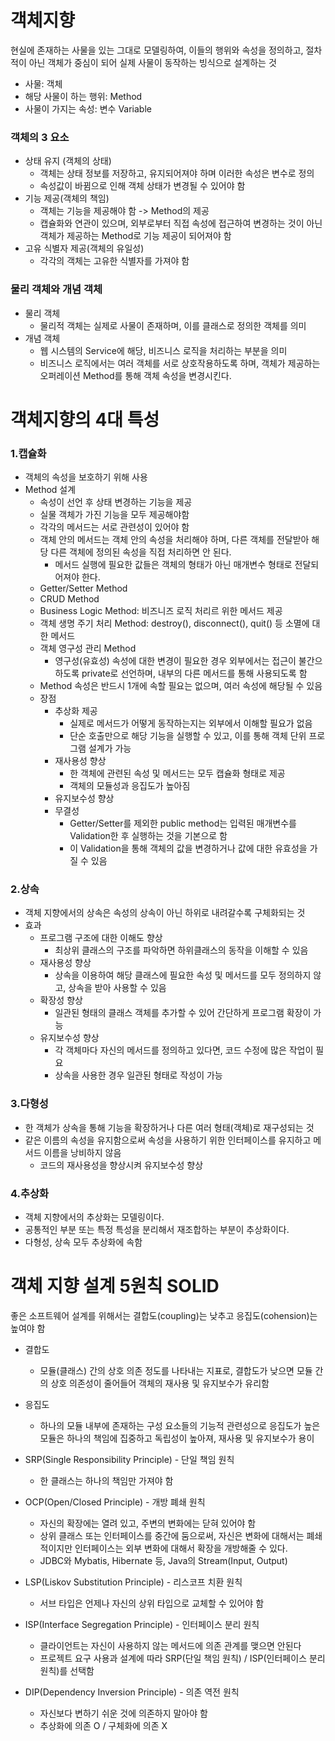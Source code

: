 # 객체지향
현실에 존재하는 사물을 있는 그대로 모델링하여, 이들의 행위와 속성을 정의하고, 절차적이 아닌 객체가 중심이 되어 실제 사물이 동작하는 빙식으로 설계하는 것

* 사물: 객체
* 해당 사물이 하는 행위: Method
* 사물이 가지는 속성: 변수 Variable

### 객체의 3 요소
* 상태 유지 (객체의 상태)
  * 객체는 상태 정보를 저장하고, 유지되어져야 하며 이러한 속성은 변수로 정의
  * 속성값이 바뀜으로 인해 객체 상태가 변경될 수 있어야 함
* 기능 제공(객체의 책임)
  * 객체는 기능을 제공해야 함 -> Method의 제공
  * 캡슐화와 연관이 있으며, 외부로부터 직접 속성에 접근하여 변경하는 것이 아닌 객체가 제공하는 Method로 기능 제공이 되어져야 함
* 고유 식별자 제공(객체의 유일성)
  * 각각의 객체는 고유한 식별자를 가져야 함

### 물리 객체와 개념 객체
* 물리 객체
  * 물리적 객체는 실제로 사물이 존재하며, 이를 클래스로 정의한 객체를 의미
* 개념 객체
  * 웹 시스템의 Service에 해당, 비즈니스 로직을 처리하는 부분을 의미
  * 비즈니스 로직에서는 여러 객체를 서로 상호작용하도록 하며, 객체가 제공하는 오퍼레이션 Method를 통해 객체 속성을 변경시킨다.

# 객체지향의 4대 특성
### 1.캡슐화
* 객체의 속성을 보호하기 위해 사용
* Method 설계
  * 속성이 선언 후 상태 변경하는 기능을 제공
  * 실물 객체가 가진 기능을 모두 제공해야함
  * 각각의 메서드는 서로 관련성이 있어야 함
  * 객체 안의 메서드는 객체 안의 속성을 처리해야 하며, 다른 객체를 전달받아 해당 다른 객체에 정의된 속성을 직접 처리하면 안 된다.
    * 메서드 실행에 필요한 값들은 객체의 형태가 아닌 매개변수 형태로 전달되어져야 한다.
  * Getter/Setter Method
  * CRUD Method
  * Business Logic Method: 비즈니즈 로직 처리르 위한 메서드 제공
  * 객체 생명 주기 처리 Method: destroy(), disconnect(), quit() 등 소멸에 대한 메서드
  * 객체 영구성 관리 Method
    * 영구성(유효성) 속성에 대한 변경이 필요한 경우 외부에서는 접근이 불간으하도록 private로 선언하며, 내부의 다른 메서드를 통해 사용되도록 함
  * Method 속성은 반드시 1개에 속할 필요는 없으며, 여러 속성에 해당될 수 있음
  * 장점
    * 추상화 제공
      * 실제로 메서드가 어떻게 동작하는지는 외부에서 이해할 필요가 없음
      * 단순 호출만으로 해당 기능을 실행할 수 있고, 이를 통해 객체 단위 프로그램 설계가 가능
    * 재사용성 향상
      * 한 객체에 관련된 속성 및 메서드는 모두 캡슐화 형태로 제공
      * 객체의 모듈성과 응집도가 높아짐
    * 유지보수성 향상
    * 무결성
      * Getter/Setter를 제외한 public method는 입력된 매개변수를 Validation한 후 실행하는 것을 기본으로 함
      * 이 Validation을 통해 객체의 값을 변경하거나 값에 대한 유효성을 가질 수 있음

### 2.상속
* 객체 지향에서의 상속은 속성의 상속이 아닌 하위로 내려갈수록 구체화되는 것
* 효과
  * 프로그램 구조에 대한 이해도 향상
    * 최상위 클래스의 구조를 파악하면 하위클래스의 동작을 이해할 수 있음
  * 재사용성 향상
    * 상속을 이용하여 해당 클래스에 필요한 속성 및 메서드를 모두 정의하지 않고, 상속을 받아 사용할 수 있음
  * 확장성 향상
    * 일관된 형태의 클래스 객체를 추가할 수 있어 간단하게 프로그램 확장이 가능
  * 유지보수성 향상
    * 각 객체마다 자신의 메서드를 정의하고 있다면, 코드 수정에 많은 작업이 필요
    * 상속을 사용한 경우 일관된 형태로 작성이 가능

### 3.다형성
* 한 객체가 상속을 통해 기능을 확장하거나 다른 여러 형태(객체)로 재구성되는 것
* 같은 이름의 속성을 유지함으로써 속성을 사용하기 위한 인터페이스를 유지하고 메서드 이름을 낭비하지 않음
  * 코드의 재사용성을 향상시켜 유지보수성 향상

### 4.추상화
* 객체 지향에서의 추상화는 모델링이다.
* 공통적인 부분 또는 특정 특성을 분리해서 재조합하는 부분이 추상화이다.
* 다형성, 상속 모두 추상화에 속함

# 객체 지향 설계 5원칙 SOLID
좋은 소프트웨어 설계를 위해서는 결합도(coupling)는 낮추고 응집도(cohension)는 높여야 함
* 결합도
  * 모듈(클래스) 간의 상호 의존 정도를 나타내는 지표로, 결합도가 낮으면 모듈 간의 상호 의존성이 줄어들어 객체의 재사용 및 유지보수가 유리함
* 응집도
  * 하나의 모듈 내부에 존재하는 구성 요소들의 기능적 관련성으로 응집도가 높은 모듈은 하나의 책임에 집중하고 독립성이 높아져, 재사용 및 유지보수가 용이

* SRP(Single Responsibility Principle) - 단일 책임 원칙
  * 한 클래스는 하나의 책임만 가져야 함
* OCP(Open/Closed Principle) - 개방 폐쇄 원칙
  * 자신의 확장에는 열려 있고, 주변의 변화에는 닫혀 있어야 함
  * 상위 클래스 또는 인터페이스를 중간에 둠으로써, 자신은 변화에 대해서는 폐쇄적이지만 인터페이스는 외부 변화에 대해서 확장을 개방해줄 수 있다.
  * JDBC와 Mybatis, Hibernate 등, Java의 Stream(Input, Output)
* LSP(Liskov Substitution Principle) - 리스코프 치환 원칙
  * 서브 타입은 언제나 자신의 상위 타입으로 교체할 수 있어야 함
* ISP(Interface Segregation Principle) - 인터페이스 분리 원칙
  * 클라이언트는 자신이 사용하지 않는 메서드에 의존 관계를 맺으면 안된다
  * 프로젝트 요구 사용과 설계에 따라 SRP(단일 책임 원칙) / ISP(인터페이스 분리 원칙)를 선택함
* DIP(Dependency Inversion Principle) - 의존 역전 원칙
  * 자신보다 변하기 쉬운 것에 의존하지 말아야 함
  * 추상화에 의존 O / 구체화에 의존 X